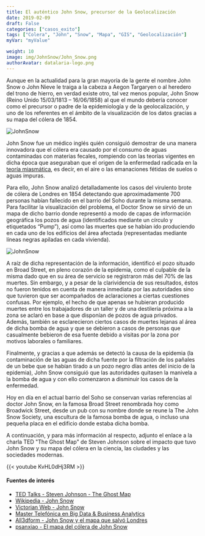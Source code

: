 ```yaml
---
title: El auténtico John Snow, precursor de la Geolocalización
date: 2019-02-09
draft: False
categories: ["casos_exito"]
tags: ["Colera", "John", "Snow", "Mapa", "GIS", "Geolocalización"]
myVar: "myValue"

weight: 10
image: img/JohnSnow/John_Snow.png
authorAvatar: datalaria-logo.png
---
```

Aunque en la actualidad para la gran mayoría de la gente el nombre John Snow o John Nieve le traiga a la cabeza a Aegon Targaryen o al heredero del trono de hierro, en verdad existe otro, tal vez menos popular, John Snow (Reino Unido 15/03/1813 – 16/06/1858) al que el mundo debería conocer como el precursor o padre de la epidemiología y de la geolocalización, y uno de los referentes en el ámbito de la visualización de los datos gracias a su mapa del cólera de 1854.

![JohnSnow](/img/JohnSnow/John_Snow.png)

John Snow fue un médico inglés quién consiguió demostrar de una manera innovadora que el cólera era causado por el consumo de aguas contaminadas con materias fecales, rompiendo con las teorías vigentes en dicha época que aseguraban que el origen de la enfermedad radicada en la [teoría miasmática](https://es.wikipedia.org/wiki/Teor%C3%ADa_miasm%C3%A1tica_de_la_enfermedad), es decir, en el aire o las emanaciones fétidas de suelos o aguas impuras.

Para ello, John Snow analizó detalladamente los casos del virulento brote de cólera de Londres en 1854 detectando que aproximadamente 700 personas habían fallecido en el barrio del Soho durante la misma semana. Para facilitar la visualización del problema, el Doctor Snow se sirvió de un mapa de dicho barrio donde representó a modo de capas de información geográfica los pozos de agua (identificados mediante un círculo y etiquetados “Pump”), así como las muertes que se habían ido produciendo en cada uno de los edificios del área afectada (representadas mediante líneas negras apiladas en cada vivienda).

![JohnSnow](/img/JohnSnow/Mapa_Colera.png)

A raíz de dicha representación de la información, identificó el pozo situado en Broad Street, en pleno corazón de la epidemia, como el culpable de la misma dado que en su área de servicio se registraron más del 70% de las muertes. Sin embargo, y a pesar de la clarividencia de sus resultados, éstos no fueron tenidos en cuenta de manera inmediata por las autoridades sino que tuvieron que ser acompañados de aclaraciones a ciertas cuestiones confusas. Por ejemplo, el hecho de que apenas se hubieran producido muertes entre los trabajadores de un taller y de una destilería próxima a la zona se aclaró en base a que disponían de pozos de agua privados. Además, también se esclarecieron ciertos casos de muertes lejanas al área de dicha bomba de agua y que se debieron a casos de personas que casualmente bebieron de esa fuente debido a visitas por la zona por motivos laborales o familiares.

Finalmente, y gracias a que además se detectó la causa de la epidemia (la contaminación de las aguas de dicha fuente por la filtración de los pañales de un bebe que se habían tirado a un pozo negro días antes del inicio de la epidemia), John Snow consiguió que las autoridades quitasen la manivela a la bomba de agua y con ello comenzaron a  disminuir los casos de la enfermedad.

Hoy en día en el actual barrio del Soho se conservan varias referencias al doctor John Snow, en la famosa Broad Street renombrada hoy como Broadwick Street, desde un pub con su nombre donde se reune la The John Snow Society, una escultura de la famosa bomba de agua, o incluso una pequeña placa en el edificio donde estaba dicha bomba.

A continuación, y para más información al respecto, adjunto el enlace a la charla TED "The Ghost Map" de Steven Johnson sobre el impacto que tuvo John Snow y su mapa del cólera en la ciencia, las ciudades y las sociedades modernas.

{{< youtube KvHL0dHj3RM >}}


#### Fuentes de interés
- [TED Talks - Steven Johnson - The Ghost Map](https://www.ted.com/talks/steven_johnson_tours_the_ghost_map)
- [Wikipedia - John Snow](https://es.wikipedia.org/wiki/John_Snow)
- [Victorian Web - John Snow](http://www.victorianweb.org/science/health/johnsnow.html)
- [Master Telefónica en Big Data & Business Analytics](https://www.campusbigdata.com/master-telefonica-en-big-data-y-business-analytics)
- [All3dform - John Snow y el mapa que salvó Londres](https://all3dform.com/es/john-snow-y-el-mapa-que-salvo-londres/)
- [psanxiao - El mapa del cólera de John Snow](http://psanxiao.com/el-mapa-del-colera-de-john-snow)
